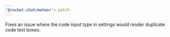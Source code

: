 ```yaml
---
'@rocket.chat/meteor': patch
---
```


Fixes an issue where the code input type in settings would render duplicate code text boxes.  

